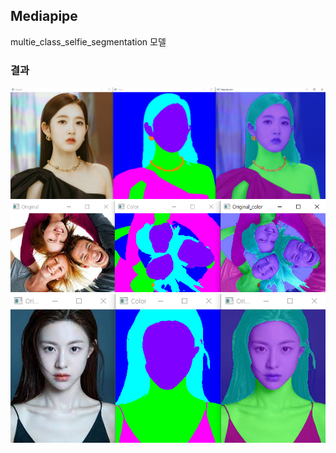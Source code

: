 ## Mediapipe

multie_class_selfie_segmentation 모델

### 결과
![img.png](img.png)
![img_1.png](img_1.png)
![img_2.png](img_2.png)